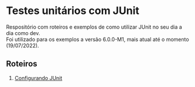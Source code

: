 
# Testes unitários com JUnit

Respositório com roteiros e exemplos de como utilizar JUnit no seu dia a dia como dev.  
Foi utilizado para os exemplos a versão 6.0.0-M1, mais atual até o momento (19/07/2022).

## Roteiros

1. [Configurando JUnit](CONFIGURACAO.md)

